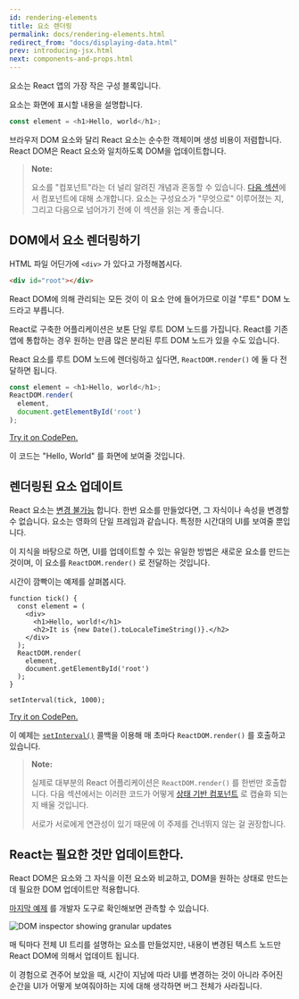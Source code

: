 ```yaml
---
id: rendering-elements
title: 요소 렌더링
permalink: docs/rendering-elements.html
redirect_from: "docs/displaying-data.html"
prev: introducing-jsx.html
next: components-and-props.html
---
```


요소는 React 앱의 가장 작은 구성 블록입니다.

요소는 화면에 표시할 내용을 설명합니다.

```js
const element = <h1>Hello, world</h1>;
```

브라우저 DOM 요소와 달리 React 요소는 순수한 객체이며 생성 비용이 저렴합니다.
React DOM은 React 요소와 일치하도록 DOM을 업데이트합니다.

>**Note:**
>
> 요소를 "컴포넌트"라는 더 널리 알려진 개념과 혼동할 수 있습니다. [다음 섹션](/docs/components-and-props.html)에서 컴포넌트에 대해 소개합니다. 요소는 구성요소가 "무엇으로" 이루어졌는 지, 그리고 다음으로 넘어가기 전에 이 섹션을 읽는 게 좋습니다.

## DOM에서 요소 렌더링하기

HTML 파일 어딘가에 `<div>` 가 있다고 가정해봅시다.

```html
<div id="root"></div>
```

React DOM에 의해 관리되는 모든 것이 이 요소 안에 들어가므로 이걸 "루트" DOM 노드라고 부릅니다.

React로 구축한 어플리케이션은 보톤 단일 루트 DOM 노드를 가집니다. React를 기존 앱에 통합하는 경우 원하는 만큼 많은 분리된 루트 DOM 노드가 있을 수도 있습니다.

React 요소를 루트 DOM 노드에 렌더링하고 싶다면, `ReactDOM.render()` 에 둘 다 전달하면 됩니다.

```js
const element = <h1>Hello, world</h1>;
ReactDOM.render(
  element,
  document.getElementById('root')
);
```

[Try it on CodePen.](http://codepen.io/gaearon/pen/rrpgNB?editors=1010)

이 코드는 "Hello, World" 를 화면에 보여줄 것입니다.

## 렌더링된 요소 업데이트

React 요소는 [변경 불가능](https://en.wikipedia.org/wiki/Immutable_object) 합니다. 한번 요소를 만들었다면, 그 자식이나 속성을 변경할 수 없습니다. 요소는 영화의 단일 프레임과 같습니다. 특정한 시간대의 UI를 보여줄 뿐입니다.

이 지식을 바탕으로 하면, UI를 업데이트할 수 있는 유일한 방법은 새로운 요소를 만드는 것이며, 이 요소를 `ReactDOM.render()` 로 전달하는 것입니다.

시간이 깜빡이는 예제를 살펴봅시다.

```js{8-11}
function tick() {
  const element = (
    <div>
      <h1>Hello, world!</h1>
      <h2>It is {new Date().toLocaleTimeString()}.</h2>
    </div>
  );
  ReactDOM.render(
    element,
    document.getElementById('root')
  );
}

setInterval(tick, 1000);
```

[Try it on CodePen.](http://codepen.io/gaearon/pen/gwoJZk?editors=0010)

이 예제는 [`setInterval()`](https://developer.mozilla.org/en-US/docs/Web/API/WindowTimers/setInterval) 콜백을 이용해 매 초마다 `ReactDOM.render()` 를 호출하고 있습니다.

>**Note:**
>
> 실제로 대부분의 React 어플리케이션은 `ReactDOM.render()` 를 한번만 호출합니다. 다음 섹션에서는 이러한 코드가 어떻게 [상태 기반 컴포넌트](/docs/state-and-lifecycle.html) 로 캡슐화 되는 지 배울 것입니다.
>
> 서로가 서로에게 연관성이 있기 때문에 이 주제를 건너뛰지 않는 걸 권장합니다.

## React는 필요한 것만 업데이트한다.

React DOM은 요소와 그 자식을 이전 요소와 비교하고, DOM을 원하는 상태로 만드는 데 필요한 DOM 업데이트만 적용합니다.

[마지막 예제](http://codepen.io/gaearon/pen/gwoJZk?editors=0010) 를 개발자 도구로 확인해보면 관측할 수 있습니다.

![DOM inspector showing granular updates](../images/docs/granular-dom-updates.gif)

매 틱마다 전체 UI 트리를 설명하는 요소를 만들었지만, 내용이 변경된 텍스트 노드만 React DOM에 의해서 업데이트 됩니다.

이 경험으로 견주어 보았을 때, 시간이 지남에 따라 UI를 변경하는 것이 아니라 주어진 순간을 UI가 어떻게 보여줘야하는 지에 대해 생각하면 버그 전체가 사라집니다.
